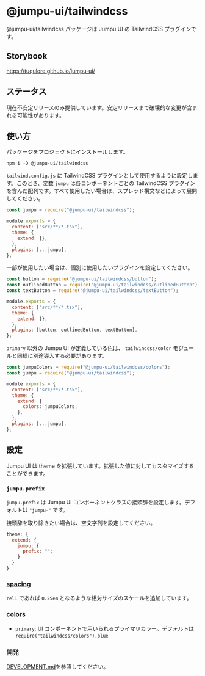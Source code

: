 # @jumpu-ui/tailwindcss

@jumpu-ui/tailwindcss パッケージは Jumpu UI の TailwindCSS プラグインです。

## Storybook

https://tuqulore.github.io/jumpu-ui/

## ステータス

現在不安定リリースのみ提供しています。安定リリースまで破壊的な変更が含まれる可能性があります。

## 使い方

パッケージをプロジェクトにインストールします。

```shell
npm i -D @jumpu-ui/tailwindcss
```

`tailwind.config.js` に TailwindCSS プラグインとして使用するように設定します。このとき、変数 `jumpu` は各コンポーネントごとの TailwindCSS プラグインを含んだ配列です。すべて使用したい場合は、スプレッド構文などによって展開してください。

```js
const jumpu = require("@jumpu-ui/tailwindcss");

module.exports = {
  content: ["src/**/*.tsx"],
  theme: {
    extend: {},
  },
  plugins: [...jumpu],
};
```

一部が使用したい場合は、個別に使用したいプラグインを設定してください。

```js
const button = require("@jumpu-ui/tailwindcss/button");
const outlinedButton = require("@jumpu-ui/tailwindcss/outlinedButton");
const textButton = require("@jumpu-ui/tailwindcss/textButton");

module.exports = {
  content: ["src/**/*.tsx"],
  theme: {
    extend: {},
  },
  plugins: [button, outlinedButton, textButton],
};
```

`primary` 以外の Jumpu UI が定義している色は、 `tailwindcss/color` モジュールと同様に別途導入する必要があります。

```js
const jumpuColors = require("@jumpu-ui/tailwindcss/colors");
const jumpu = require("@jumpu-ui/tailwindcss");

module.exports = {
  content: ["src/**/*.tsx"],
  theme: {
    extend: {
      colors: jumpuColors,
    },
  },
  plugins: [...jumpu],
};
```

## 設定

Jumpu UI は theme を拡張しています。拡張した値に対してカスタマイズすることができます。

### `jumpu.prefix`

`jumpu.prefix` は Jumpu UI コンポーネントクラスの接頭辞を設定します。デフォルトは `"jumpu-"` です。

接頭辞を取り除きたい場合は、空文字列を設定してください。

```js
theme: {
  extend: {
    jumpu: {
      prefix: "";
    }
  }
}
```

### [spacing](https://tailwindcss.com/docs/customizing-spacing)

`rel1` であれば `0.25em` となるような相対サイズのスケールを追加しています。

### [colors](https://tailwindcss.com/docs/customizing-colors)

- `primary`: UI コンポーネントで用いられるプライマリカラー。デフォルトは `require("tailwindcss/colors").blue`

### 開発

[DEVELOPMENT.md](https://github.com/tuqulore/jumpu-ui/blob/develop/packages/tailwindcss/DEVELOPMENT.md)を参照してください。
